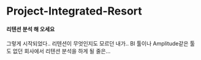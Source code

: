 # Project-Integrated-Resort

#### 리텐션 분석 해 오세요 ####

그렇게 시작되었다.. 리텐션이 무엇인지도 모르던 내가..
BI 툴이나 Amplitude같은 툴도 없던 회사에서 
리텐션 분석을 하게 될 줄은...
